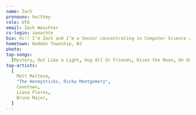 ```yaml
---
name: Zach
pronouns: he/they
role: UTA
email: Zach Weachter
cs-login: zweachte
bio: Hi!! I’m Zach and I’m a Senior concentrating in Computer Science and Cognitive Neuroscience. At Brown, I’m involved with student theater, Meiklejohn advising, and The Critical Review. So excited to be back TAing 111 again!
hometown: Haddon Township, NJ
photo:
top-songs:
  [Mystery, Out Like a Light, Hug All Ur Friends, Rises the Moon, On Our Own]
top-artists:
  [
    Matt Maltese,
    "The Honeysticks, Ricky Montgomery",
    Cavetown,
    Liana Flores,
    Bruno Major,
  ]
---
```

